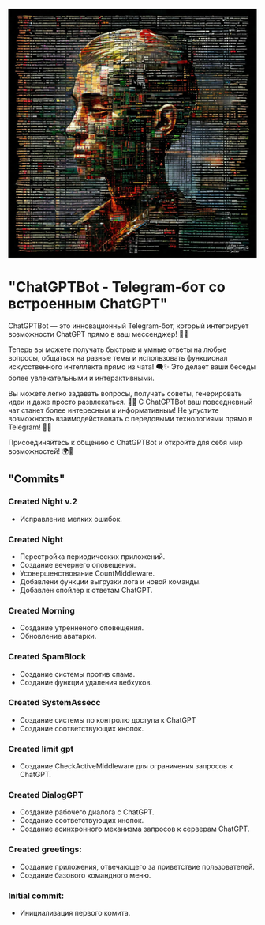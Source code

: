 ![Заставка](data/photo/avatar.png)

# "ChatGPTBot - Telegram-бот со встроенным ChatGPT"

ChatGPTBot — это инновационный Telegram-бот, который интегрирует возможности ChatGPT прямо в ваш мессенджер! 🤖💬

Теперь вы можете получать быстрые и умные ответы на любые вопросы, общаться на разные темы и использовать функционал искусственного интеллекта прямо из чата! 🗨️✨ Это делает ваши беседы более увлекательными и интерактивными.

Вы можете легко задавать вопросы, получать советы, генерировать идеи и даже просто развлекаться. 🎉💡 С ChatGPTBot ваш повседневный чат станет более интересным и информативным! Не упустите возможность взаимодействовать с передовыми технологиями прямо в Telegram! 🚀📱

Присоединяйтесь к общению с ChatGPTBot и откройте для себя мир возможностей! 🌍💖

## "Commits"
### Created Night v.2
- Исправление мелких ошибок. 

### Сreated Night
- Перестройка периодических приложений.
- Создание вечернего оповещения.
- Усовершенствование CountMiddleware.
- Добавлени функции выгрузки лога и новой команды.
- Добавлен спойлер к ответам ChatGPT.

### Created Morning
- Создание утренненого оповещения.
- Обновление аватарки.
  
### Created SpamBlock
- Создание системы против спама.
- Создание функции удаления вебхуков.
  
### Created SystemAssecc
- Создание системы по контролю доступа к ChatGPT
- Создание соответствующих кнопок.

### Created limit gpt
- Создание CheckActiveMiddleware для ограничения запросов к ChatGPT.

### Created DialogGPT
- Создание рабочего диалога с ChatGPT.
- Создание соответствующих кнопок.
- Создание асинхронного механизма запросов к серверам ChatGPT.
  
### Created greetings:
- Создание приложения, отвечающего за приветствие пользователей.
- Создание базового командного меню.
  
### Initial commit:
- Инициализация первого комита.
   